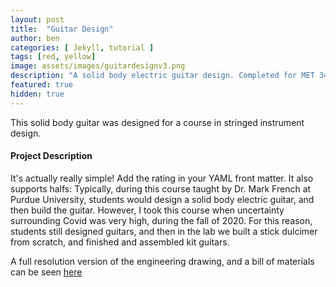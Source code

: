 ```yaml
---
layout: post
title:  "Guitar Design"
author: ben
categories: [ Jekyll, tutorial ]
tags: [red, yellow]
image: assets/images/guitardesignv3.png
description: "A solid body electric guitar design. Completed for MET 349 - Stringed Instrument Design & Manufacturing at Purdue University."
featured: true
hidden: true
---
```


This solid body guitar was designed for a course in stringed instrument design.

#### Project Description

It's actually really simple! Add the rating in your YAML front matter. It also supports halfs:
Typically, during this course taught by Dr. Mark French at Purdue University, students would design a solid body electric guitar, and then build the guitar. However, I took this course when uncertainty surrounding Covid was very high, during the fall of 2020. For this reason, students still designed guitars, and then in the lab we built a stick dulcimer from scratch, and finished and assembled kit guitars.

A full resolution version of the engineering drawing, and a bill of materials can be seen [here](Portfolio/assets/pdf/DESIGN-V3-Masters.pdf)

<!-- ```html
---
layout: post
title:  "Inception Movie"
author: john
categories: [ Jekyll, tutorial ]
tags: [red, yellow]
image: assets/images/11.jpg
description: "My review of Inception movie. Actors, directing and more."
rating: 4.5
---
``` -->
